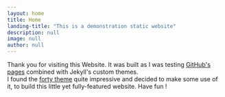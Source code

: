 ```yaml
---
layout: home
title: Home
landing-title: "This is a demonstration static website"
description: null
image: null
author: null
---
```


Thank you for visiting this Website. It was built as I was testing [GitHub's pages][pages] combined with Jekyll's custom themes.  
I found the [forty theme][forty] quite impressive and decided to make some use of it, to build this little yet fully-featured website. Have fun !

[pages]: https://pages.github.com/
[forty]: https://github.com/andrewbanchich/forty-jekyll-theme